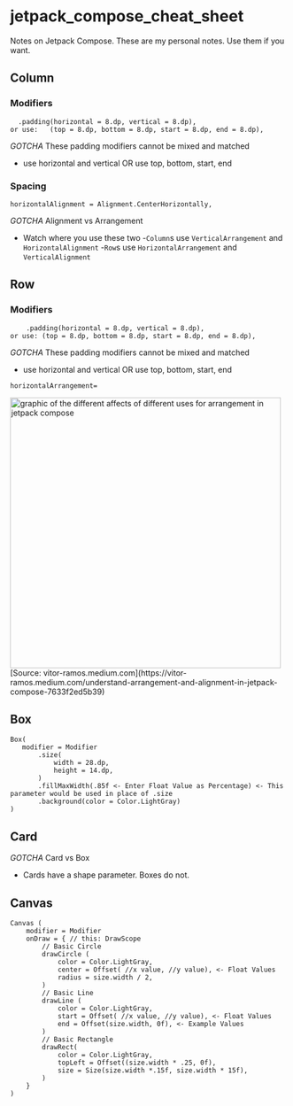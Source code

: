 # jetpack_compose_cheat_sheet
Notes on Jetpack Compose.  These are my personal notes.  Use them if you want.

## Column
### Modifiers
```modifier = Modifier
  .padding(horizontal = 8.dp, vertical = 8.dp),
or use:   (top = 8.dp, bottom = 8.dp, start = 8.dp, end = 8.dp),
```
*GOTCHA* These padding modifiers cannot be mixed and matched
- use horizontal and vertical OR use top, bottom, start, end

### Spacing 
```
horizontalAlignment = Alignment.CenterHorizontally,
```
*GOTCHA* Alignment vs Arrangement
- Watch where you use these two
-`Column`s use `VerticalArrangement` and `HorizontalAlignment`
-`Row`s use `HorizontalArrangement` and `VerticalAlignment`

## Row
### Modifiers
```modifier = Modifier
    .padding(horizontal = 8.dp, vertical = 8.dp),
or use: (top = 8.dp, bottom = 8.dp, start = 8.dp, end = 8.dp),
```
*GOTCHA* These padding modifiers cannot be mixed and matched
- use horizontal and vertical OR use top, bottom, start, end

`horizontalArrangement=`

<img width="489" alt="graphic of the different affects of different uses for arrangement in jetpack compose" src="https://user-images.githubusercontent.com/47460632/171457784-50f960bf-9df1-4555-ae86-79c6dcedcf30.png">
[Source: vitor-ramos.medium.com](https://vitor-ramos.medium.com/understand-arrangement-and-alignment-in-jetpack-compose-7633f2ed5b39)

## Box
``` 
Box(
   modifier = Modifier
       .size(
           width = 28.dp,
           height = 14.dp,
       )
       .fillMaxWidth(.85f <- Enter Float Value as Percentage) <- This parameter would be used in place of .size
       .background(color = Color.LightGray)
)
```
## Card
*GOTCHA* Card vs Box
- Cards have a shape parameter.  Boxes do not.

## Canvas
```
Canvas (
	modifier = Modifier
	onDraw = { // this: DrawScope
		// Basic Circle
		drawCircle (
			color = Color.LightGray,
			center = Offset( //x value, //y value), <- Float Values
			radius = size.width / 2,
		)
		// Basic Line
		drawLine (
			color = Color.LightGray,
			start = Offset( //x value, //y value), <- Float Values
			end = Offset(size.width, 0f), <- Example Values
		)
		// Basic Rectangle
		drawRect(
			color = Color.LightGray,
			topLeft = Offset((size.width * .25, 0f),
			size = Size(size.width *.15f, size.width * 15f),
		)
	}
)
```
